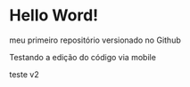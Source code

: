 # Hello Word!
 meu primeiro repositório versionado no Github

Testando a edição do código via mobile

teste v2